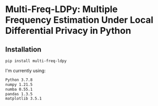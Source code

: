 # Multi-Freq-LDPy: Multiple Frequency Estimation Under Local Differential Privacy in Python

## Installation
```bash
pip install multi-freq-ldpy
```

I'm currently using:
```bash
Python 3.7.8
numpy 1.21.5
numba 0.55.1
pandas 1.3.5
matplotlib 3.5.1
```
